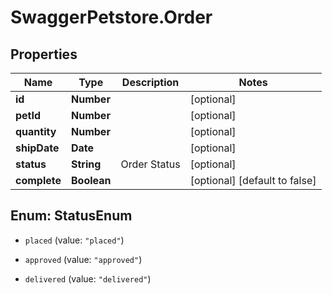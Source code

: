 # SwaggerPetstore.Order

## Properties
Name | Type | Description | Notes
------------ | ------------- | ------------- | -------------
**id** | **Number** |  | [optional] 
**petId** | **Number** |  | [optional] 
**quantity** | **Number** |  | [optional] 
**shipDate** | **Date** |  | [optional] 
**status** | **String** | Order Status | [optional] 
**complete** | **Boolean** |  | [optional] [default to false]


<a name="StatusEnum"></a>
## Enum: StatusEnum


* `placed` (value: `"placed"`)

* `approved` (value: `"approved"`)

* `delivered` (value: `"delivered"`)




